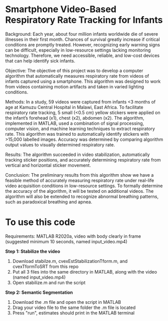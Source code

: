 # Smartphone Video-Based Respiratory Rate Tracking for Infants

Background: Each year, about four million infants worldwide die of severe illnesses in their first month. Chances of survival greatly increase if critical conditions are promptly treated. However, recognizing early warning signs can be difficult, especially in low-resource settings lacking monitoring technology. Therefore, we need accessible, reliable, and low-cost devices that can help identify sick infants.

Objective: The objective of this project was to develop a computer algorithm that automatically measures respiratory rate from videos of infants captured using a smartphone. This algorithm was designed to work from videos containing motion artifacts and taken in varied lighting conditions.

Methods: In a study, 59 videos were captured from infants <3 months of age at Kamuzu Central Hospital in Malawi, East Africa. To facilitate respiratory rate tracking, 5 small (<0.5 cm) yellow stickers were applied on the infant’s forehead (x1), chest (x2), abdomen (x2). The algorithm, implemented in MATLAB, used a combination of signal processing, computer vision, and machine learning techniques to extract respiratory rate. This algorithm was trained to automatically identify stickers with >15,000 labelled images. Accuracy was determined by comparing algorithm output values to visually determined respiratory rate.

Results: The algorithm succeeded in video stabilization, automatically tracking sticker positions, and accurately determining respiratory rate from vertical and horizontal sticker movement. 

Conclusion: The preliminary results from this algorithm show we have a feasible method of accurately measuring respiratory rate under real-life video acquisition conditions in low-resource settings. To formally determine the accuracy of the algorithm, it will be tested on additional videos. The algorithm will also be extended to recognize abnormal breathing patterns, such as paradoxical breathing and apnea.


# To use this code
Requirements: MATLAB R2020a, video with body clearly in frame (suggested minimum 10 seconds, named input_video.mp4) 

**Step 1: Stabilize the video** 
1. Download stabilze.m, cvexEstStabilizationTform.m, and cvexTformToSRT from this repo
2. Put all 3 files into the same directory in MATLAB, along with the video (named input_video.mp4) 
3. Open stabilize.m and run the script

**Step 2: Semantic Segmentation** 
1. Download the .m file and open the script in MATLAB
2. Drag your video file to the same folder the .m file is located
3. Press "run", estimates should print in the MATLAB terminal 

